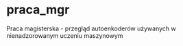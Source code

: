# praca_mgr
Praca magisterska - przegląd autoenkoderów używanych w nienadzorowanym uczeniu maszynowym
